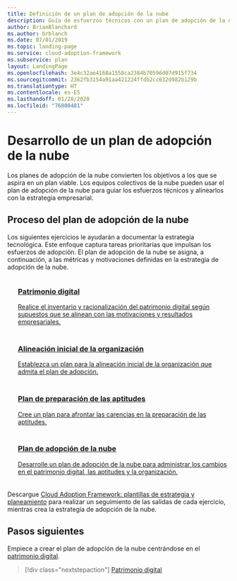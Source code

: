 ```yaml
---
title: Definición de un plan de adopción de la nube
description: Guía de esfuerzos técnicos con un plan de adopción de la nube definido
author: BrianBlanchard
ms.author: brblanch
ms.date: 07/01/2019
ms.topic: landing-page
ms.service: cloud-adoption-framework
ms.subservice: plan
layout: LandingPage
ms.openlocfilehash: 3e4c32ae4168a1558ca2384b70596d07d915f734
ms.sourcegitcommit: 2362fb3154a91aa421224ffdb2cc632d982b129b
ms.translationtype: HT
ms.contentlocale: es-ES
ms.lasthandoff: 01/28/2020
ms.locfileid: "76800481"
---
```

<!-- markdownlint-disable MD026 -->

# <a name="develop-a-cloud-adoption-plan"></a>Desarrollo de un plan de adopción de la nube

Los planes de adopción de la nube convierten los objetivos a los que se aspira en un plan viable. Los equipos colectivos de la nube pueden usar el plan de adopción de la nube para guiar los esfuerzos técnicos y alinearlos con la estrategia empresarial.

## <a name="cloud-adoption-plan-process"></a>Proceso del plan de adopción de la nube

Los siguientes ejercicios le ayudarán a documentar la estrategia tecnológica. Este enfoque captura tareas prioritarias que impulsan los esfuerzos de adopción. El plan de adopción de la nube se asigna, a continuación, a las métricas y motivaciones definidas en la estrategia de adopción de la nube.

<!-- markdownlint-disable MD033 -->

<ul class="panelContent cardsF">
    <li style="display: flex; flex-direction: column;">
        <a href="../digital-estate/rationalize.md">
            <div class="cardSize">
                <div class="cardPadding" style="padding-bottom:10px;">
                    <div class="card" style="padding-bottom:10px;">
                        <div class="cardImageOuter">
                            <div class="cardImage">
                                <img alt="" src="../_images/icons/1.png" data-linktype="external">
                            </div>
                        </div>
                        <div class="cardText" style="padding-left:0px;">
                            <h3>Patrimonio digital</h3>
Realice el inventario y racionalización del patrimonio digital según supuestos que se alinean con las motivaciones y resultados empresariales.
                        </div>
                    </div>
                </div>
            </div>
        </a>
    </li>
    <li style="display: flex; flex-direction: column;">
        <a href="./initial-org-alignment.md">
            <div class="cardSize">
                <div class="cardPadding" style="padding-bottom:10px;">
                    <div class="card" style="padding-bottom:10px;">
                        <div class="cardImageOuter">
                            <div class="cardImage">
                                <img alt="" src="../_images/icons/2.png" data-linktype="external">
                            </div>
                        </div>
                        <div class="cardText" style="padding-left:0px;">
                            <h3>Alineación inicial de la organización</h3>
Establezca un plan para la alineación inicial de la organización que admita el plan de adopción.
                        </div>
                    </div>
                </div>
            </div>
        </a>
    </li>
    <li style="display: flex; flex-direction: column;">
        <a href="./adapt-roles-skills-processes.md">
            <div class="cardSize">
                <div class="cardPadding" style="padding-bottom:10px;">
                    <div class="card" style="padding-bottom:10px;">
                        <div class="cardImageOuter">
                            <div class="cardImage">
                                <img alt="" src="../_images/icons/3.png" data-linktype="external">
                            </div>
                        </div>
                        <div class="cardText" style="padding-left:0px;">
                            <h3>Plan de preparación de las aptitudes</h3>
Cree un plan para afrontar las carencias en la preparación de las aptitudes.
                        </div>
                    </div>
                </div>
            </div>
        </a>
    </li>
    <li style="display: flex; flex-direction: column;">
        <a href="./plan-intro.md">
            <div class="cardSize">
                <div class="cardPadding" style="padding-bottom:10px;">
                    <div class="card" style="padding-bottom:10px;">
                        <div class="cardImageOuter">
                            <div class="cardImage">
                                <img alt="" src="../_images/icons/4.png" data-linktype="external">
                            </div>
                        </div>
                        <div class="cardText" style="padding-left:0px;">
                            <h3>Plan de adopción de la nube</h3>
Desarrolle un plan de adopción de la nube para administrar los cambios en el patrimonio digital, las aptitudes y la organización.
                        </div>
                    </div>
                </div>
            </div>
        </a>
    </li>
</ul>

Descargue [Cloud Adoption Framework: plantillas de estrategia y planeamiento](https://archcenter.blob.core.windows.net/cdn/fusion/readiness/Microsoft-Cloud-Adoption-Framework-Strategy-and-Plan-Template.docx) para realizar un seguimiento de las salidas de cada ejercicio, mientras crea la estrategia de adopción de la nube.

## <a name="next-steps"></a>Pasos siguientes

Empiece a crear el plan de adopción de la nube centrándose en el [patrimonio digital](../digital-estate/index.md).

> [!div class="nextstepaction"]
> [Patrimonio digital](../digital-estate/index.md)
